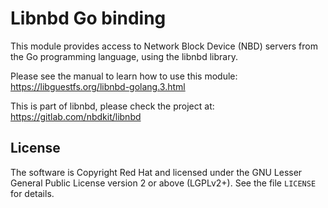 # Libnbd Go binding

This module provides access to Network Block Device (NBD) servers from
the Go programming language, using the libnbd library.

Please see the manual to learn how to use this module:
https://libguestfs.org/libnbd-golang.3.html

This is part of libnbd, please check the project at:
https://gitlab.com/nbdkit/libnbd

## License

The software is Copyright Red Hat and licensed under the GNU
Lesser General Public License version 2 or above (LGPLv2+).  See
the file `LICENSE` for details.
